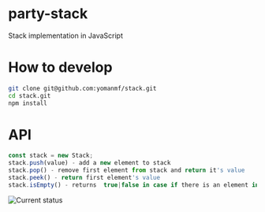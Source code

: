 # party-stack
Stack implementation in JavaScript

# How to develop
```bash
git clone git@github.com:yomanmf/stack.git
cd stack.git
npm install
```

# API
```javascript
const stack = new Stack;
stack.push(value) - add a new element to stack
stack.pop() - remove first element from stack and return it's value
stack.peek() - return first element's value
stack.isEmpty() - returns  true|false in case if there is an element in stack
```
![Current status](http://i1.kym-cdn.com/photos/images/original/000/234/739/fa5.jpg)
